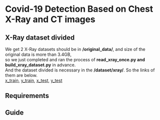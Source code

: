 # Covid-19 Detection Based on Chest X-Ray and CT images
## X-Ray dataset divided
We get 2 X-Ray datasets should be in **/original_data/**, and size of the original data is more than 3.4GB,  
so we just completed and ran the process of **read_xray_once.py and build_xray_dataset.py** in advance.  
And the dataset divided is necessary in the **/dataset/xray/**.  So the links of them are below.  
[x_train](https://drive.google.com/file/d/1Vn-Gj1SpOy8buk6fgsSSRp15Ex3JTcTc/view?usp=sharing), 
[y_train](https://drive.google.com/file/d/1FfeVowFy16CYUcTbscGgVwnicd_rl7r5/view?usp=sharing), 
[x_test](https://drive.google.com/file/d/1U92ZMNJUE_Al5rnp6V6gJlLDzyfEesjp/view?usp=sharing), 
[y_test](https://drive.google.com/file/d/13dfXk6oPA017EYRpw5spJ9D635dSlyOU/view?usp=sharing)


## Requirements



## Guide



